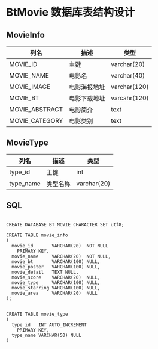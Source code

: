 # BtMovie 数据库表结构设计
## MovieInfo

| 列名 | 描述 | 类型 |
| --- | --- | --- |
|MOVIE_ID|主键|varchar(20)|
|MOVIE_NAME|电影名|varchar(40)|
|MOVIE_IMAGE|电影海报地址|varchar(120)|
|MOVIE_BT|电影下载地址|varcahr(120)|
|MOVIE_ABSTRACT|电影简介|text|
|MOVIE_CATEGORY|电影类别|text|

## MovieType
| 列名 | 描述 | 类型 |
| --- | --- | --- |
|type_id|主键|int|
|type_name|类型名称|varchar(20)|

## SQL
```$sql

CREATE DATABASE BT_MOVIE CHARACTER SET utf8;

CREATE TABLE movie_info
(
  movie_id       VARCHAR(20)  NOT NULL
    PRIMARY KEY,
  movie_name     VARCHAR(20)  NOT NULL,
  movie_bt       VARCHAR(100) NULL,
  movie_poster   VARCHAR(100) NULL,
  movie_detail   TEXT NULL,
  movie_score    VARCHAR(20)  NULL,
  movie_type     VARCHAR(100) NULL,
  movie_starring VARCHAR(100) NULL,
  movie_area     VARCHAR(20)  NULL
);


CREATE TABLE movie_type
(
  type_id   INT AUTO_INCREMENT
    PRIMARY KEY,
  type_name VARCHAR(50) NULL
)
```